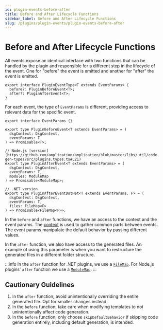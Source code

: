 ```yaml
---
id: plugin-events-before-after
title: Before and After Lifecycle Functions
sidebar_label: Before and After Lifecycle Functions
slug: /plugins/plugin-events/plugin-events-before-after
---
```


# Before and After Lifecycle Functions

All events expose an identical interface with two functions that can be handled by the plugin and responsible for a different step in the lifecycle of the event. One for "before" the event is emitted and another for "after" the event is emitted.

```tsx
export interface PluginEventType<T extends EventParams> {
  before?: PluginBeforeEvent<T>;
  after?: PluginAfterEvent<T>;
}
```

For each event, the type of `EventParams` is different, providing access to relevant data for the specific event.

```tsx
export interface EventParams {}

export type PluginBeforeEvent<T extends EventParams> = (
  dsgContext: DsgContext,
  eventParams: T
) => Promisable<T>;

// Node.js [version](https://github.com/amplication/amplication/blob/master/libs/util/code-gen-types/src/plugins.types.ts#L21)
export type PluginAfterEvent<T extends EventParams> = (
  dsgContext: DsgContext,
  eventParams: T,
  modules: ModuleMap
) => Promisable<ModuleMap>;

// .NET version
export type PluginAfterEventDotNet<T extends EventParams, F> = (
  dsgContext: DsgContext,
  eventParams: T,
  files: FileMap<F>
) => Promisable<FileMap<F>>;
```

In the `before` and `after` functions, we have an access to the context and the event params.
The [context](docs\plugins\context.md) is used to gather common parts between events.
The event params manipulate the default behavior by passing different values.

In the `after` function, we also have access to the generated files. An example of using this parameter is when you want to restructure the generated files in a different folder structure.

:::info
In the `after` function for .NET plugins, we use a [`FileMap`](https://github.com/amplication/amplication/blob/master/libs/util/code-gen-types/src/files/file-map.ts). For Node.js plugins' `after` function we use a [`ModuleMap`](https://github.com/amplication/amplication/blob/master/libs/util/code-gen-types/src/code-gen-types.ts#L149).
:::

## Cautionary Guidelines

1. In the `after` function, avoid unintentionally overriding the entire generated file. Opt for smaller changes instead.
2. In the `before` function, take care when modifying templates to not unintentionally affect code generation.
3. In the `before` function, only choose `skipDefaultBehavior` if skipping code generation entirely, including default generation, is intended.
